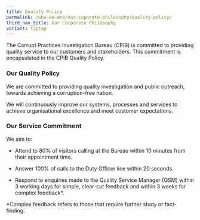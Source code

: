```yaml
---
title: Quality Policy
permalink: /who-we-are/our-coporate-philosophy/quality-policy/
third_nav_title: Our Corporate Philosophy
variant: tiptap
---
```

<p>The Corrupt Practices Investigation Bureau (CPIB) is committed to providing
quality service to our customers and stakeholders. This commitment is encapsulated
in the CPIB Quality Policy.</p>
<h3><strong>Our Quality Policy</strong></h3>
<p>We are committed to providing quality investigation and public outreach,
towards achieving a corruption-free nation.</p>
<p>We will continuously improve our systems, processes and services to achieve
organisational excellence and meet customer expectations.</p>
<h3><strong>Our Service Commitment</strong></h3>
<p>We aim to:</p>
<ul data-tight="true" class="tight">
<li>
<p>Attend to 80% of visitors calling at the Bureau within 10 minutes from
their appointment time.</p>
</li>
<li>
<p>Answer 100% of calls to the Duty Officer line within 20 seconds.</p>
</li>
<li>
<p>Respond to enquiries made to the Quality Service Manager (QSM) within
3 working days for simple, clear-cut feedback and within 3 weeks for complex
feedback*.</p>
</li>
</ul>
<p>*Complex feedback refers to those that require further study or fact-finding.</p>
